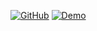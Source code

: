 [![GitHub](https://img.shields.io/badge/GitHub-Repo-black?style=for-the-badge&logo=github)](https://github.com/tu-usuario)
[![Demo](https://img.shields.io/badge/Demo-Online-green?style=for-the-badge&logo=google-chrome&logoColor=white)](https://tusitio.com)
